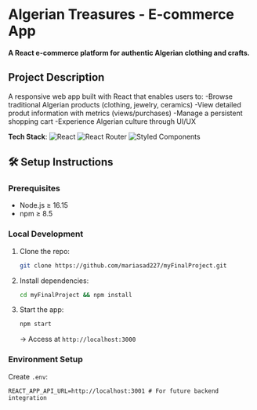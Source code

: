 # Algerian Treasures - E-commerce App

**A React e-commerce platform for authentic Algerian clothing and crafts.**

## Project Description
A responsive web app built with React that enables users to:
-Browse traditional Algerian products (clothing, jewelry, ceramics)
-View detailed produt information with metrics (views/purchases)
-Manage a persistent shopping cart
-Experience Algerian culture through UI/UX

**Tech Stack**:
![React](https://img.shields.io/badge/React-18.2-blue)
![React Router](https://img.shields.io/badge/React_Router-6.3-orange)
![Styled Components](https://img.shields.io/badge/Styled_Components-5.3-pink)

## 🛠️ Setup Instructions  

### **Prerequisites**  
- Node.js ≥ 16.15  
- npm ≥ 8.5  

### **Local Development**  
1. Clone the repo:  
   ```bash 
   git clone https://github.com/mariasad227/myFinalProject.git
   
2. Install dependencies:  
   ```bash  
   cd myFinalProject && npm install  
   ```  
3. Start the app:  
   ```bash  
   npm start  
   ```  
   → Access at `http://localhost:3000`  

### **Environment Setup**  
Create `.env`:  
```env  
REACT_APP_API_URL=http://localhost:3001 # For future backend integration  
```  
  

